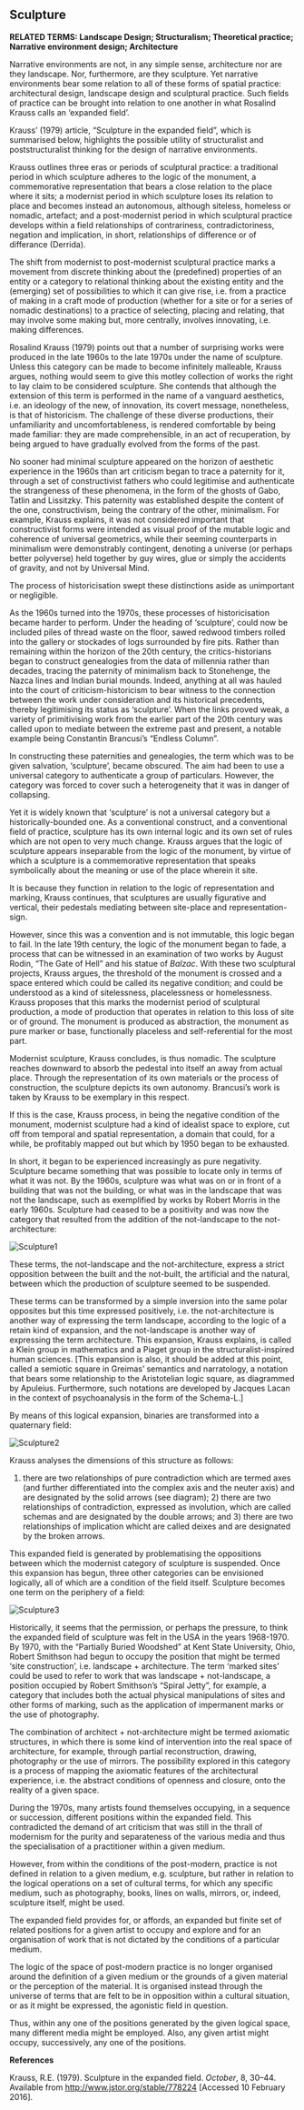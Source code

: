 ## Sculpture

**RELATED TERMS: Landscape Design; Structuralism; Theoretical practice; Narrative environment design; Architecture**

Narrative environments are not, in any simple sense, architecture nor are they landscape. Nor, furthermore, are they sculpture. Yet narrative environments bear some relation to all of these forms of spatial practice: architectural design, landscape design and sculptural practice. Such fields of practice can be brought into relation to one another in what Rosalind Krauss calls an ‘expanded field’.

Krauss’ (1979) article, “Sculpture in the expanded field”, which is summarised below, highlights the possible utility of structuralist and poststructuralist thinking for the design of narrative environments.

Krauss outlines three eras or periods of sculptural practice: a traditional period in which sculpture adheres to the logic of the monument, a commemorative representation that bears a close relation to the place where it sits; a modernist period in which sculpture loses its relation to place and becomes instead an autonomous, although siteless, homeless or nomadic, artefact; and a post-modernist period in which sculptural practice develops within a field relationships of contrariness, contradictoriness, negation and implication, in short, relationships of difference or of differance (Derrida).

The shift from modernist to post-modernist sculptural practice marks a movement from discrete thinking about the (predefined) properties of an entity or a category to relational thinking about the existing entity and the (emerging) set of possibilities to which it can give rise, i.e. from a practice of making in a craft mode of production (whether for a site or for a series of nomadic destinations) to a practice of selecting, placing and relating, that may involve some making but, more centrally, involves innovating, i.e. making differences.

Rosalind Krauss (1979) points out that a number of surprising works were produced in the late 1960s to the late 1970s under the name of sculpture. Unless this category can be made to become infinitely malleable, Krauss argues, nothing would seem to give this motley collection of works the right to lay claim to be considered sculpture. She contends that although the extension of this term is performed in the name of a vanguard aesthetics, i.e. an ideology of the new, of innovation, its covert message, nonetheless, is that of historicism. The challenge of these diverse productions, their unfamiliarity and uncomfortableness, is rendered comfortable by being made familiar: they are made comprehensible, in an act of recuperation, by being argued to have gradually evolved from the forms of the past.

No sooner had minimal sculpture appeared on the horizon of aesthetic experience in the 1960s than art criticism began to trace a paternity for it, through a set of constructivist fathers who could legitimise and authenticate the strangeness of these phenomena, in the form of the ghosts of Gabo, Tatlin and Lissitzky. This paternity was established despite the content of the one, constructivism, being the contrary of the other, minimalism. For example, Krauss explains, it was not considered important that constructivist forms were intended as visual proof of the mutable logic and coherence of universal geometrics, while their seeming counterparts in minimalism were demonstrably contingent, denoting a universe (or perhaps better polyverse) held together by guy wires, glue or simply the accidents of gravity, and not by Universal Mind.

The process of historicisation swept these distinctions aside as unimportant or negligible.

As the 1960s turned into the 1970s, these processes of historicisation became harder to perform. Under the heading of ‘sculpture’, could now be included piles of thread waste on the floor, sawed redwood timbers rolled into the gallery or stockades of logs surrounded by fire pits. Rather than remaining within the horizon of the 20th century, the critics-historians began to construct genealogies from the data of millennia rather than decades, tracing the paternity of minimalism back to Stonehenge, the Nazca lines and Indian burial mounds. Indeed, anything at all was hauled into the court of criticism-historicism to bear witness to the connection between the work under consideration and its historical precedents, thereby legitimising its status as ‘sculpture’. When the links proved weak, a variety of primitivising work from the earlier part of the 20th century was called upon to mediate between the extreme past and present, a notable example being Constantin Brancusi’s “Endless Column”.

In constructing these paternities and genealogies, the term which was to be given salvation, ‘sculpture’, became obscured. The aim had been to use a universal category to authenticate a group of particulars. However, the category was forced to cover such a heterogeneity that it was in danger of collapsing.

Yet it is widely known that ‘sculpture’ is not a universal category but a historically-bounded one. As a conventional construct, and a conventional field of practice, sculpture has its own internal logic and its own set of rules which are not open to very much change. Krauss argues that the logic of sculpture appears inseparable from the logic of the monument, by virtue of which a sculpture is a commemorative representation that speaks symbolically about the meaning or use of the place wherein it site.

It is because they function in relation to the logic of representation and marking, Krauss continues, that sculptures are usually figurative and vertical, their pedestals mediating between site-place and representation-sign.

However, since this was a convention and is not immutable, this logic began to fail. In the late 19th century, the logic of the monument began to fade, a process that can be witnessed in an examination of two works by August Rodin, “The Gate of Hell” and his statue of _Balzac_. With these two sculptural projects, Krauss argues, the threshold of the monument is crossed and a space entered which could be called its negative condition; and could be understood as a kind of sitelessness, placelessness or homelessness. Krauss proposes that this marks the modernist period of sculptural production, a mode of production that operates in relation to this loss of site or of ground. The monument is produced as abstraction, the monument as pure marker or base, functionally placeless and self-referential for the most part.

Modernist sculpture, Krauss concludes, is thus nomadic. The sculpture reaches downward to absorb the pedestal into itself an away from actual place. Through the representation of its own materials or the process of construction, the sculpture depicts its own autonomy. Brancusi’s work is taken by Krauss to be exemplary in this respect.

If this is the case, Krauss process, in being the negative condition of the monument, modernist sculpture had a kind of idealist space to explore, cut off from temporal and spatial representation, a domain that could, for a while, be profitably mapped out but which by 1950 began to be exhausted.

In short, it began to be experienced increasingly as pure negativity. Sculpture became something that was possible to locate only in terms of what it was not. By the 1960s, sculpture was what was on or in front of a building that was not the building, or what was in the landscape that was not the landscape, such as exemplified by works by Robert Morris in the early 1960s. Sculpture had ceased to be a positivity and was now the category that resulted from the addition of the not-landscape to the not-architecture:

![Sculpture1](Sculpture1.png) 

These terms, the not-landscape and the not-architecture, express a strict opposition between the built and the not-built, the artificial and the natural, between which the production of sculpture seemed to be suspended.

These terms can be transformed by a simple inversion into the same polar opposites but this time expressed positively, i.e. the not-architecture is another way of expressing the term landscape, according to the logic of a retain kind of expansion, and the not-landscape is another way of expressing the term architecture. This expansion, Krauss explains, is called a Klein group in mathematics and a Piaget group in the structuralist-inspired human sciences. [This expansion is also, it should be added at this point, called a semiotic square in Greimas’ semantics and narratology, a notation that bears some relationship to the Aristotelian logic square, as diagrammed by Apuleius. Furthermore, such notations are developed by Jacques Lacan in the context of psychoanalysis in the form of the Schema-L.]

By means of this logical expansion, binaries are transformed into a quaternary field:

![Sculpture2](Sculpture2.png)

Krauss analyses the dimensions of this structure as follows:

1) there are two relationships of pure contradiction which are termed axes (and further differentiated into the complex axis and the neuter axis) and are designated by the solid arrows (see diagram); 2) there are two relationships of contradiction, expressed as involution, which are called schemas and are designated by the double arrows; and 3) there are two relationships of implication whicht are called deixes and are designated by the broken arrows.

This expanded field is generated by problematising the oppositions between which the modernist category of sculpture is suspended. Once this expansion has begun, three other categories can be envisioned logically, all of which are a condition of the field itself. Sculpture becomes one term on the periphery of a field:

![Sculpture3](Sculpture3.png)

Historically, it seems that the permission, or perhaps the pressure, to think the expanded field of sculpture was felt in the USA in the years 1968-1970\. By 1970, with the “Partially Buried Woodshed” at Kent State University, Ohio, Robert Smithson had begun to occupy the position that might be termed ‘site construction’, i.e. landscape + architecture. The term ‘marked sites’ could be used to refer to work that was landscape + not-landscape, a position occupied by Robert Smithson’s “Spiral Jetty”, for example, a category that includes both the actual physical manipulations of sites and other forms of marking, such as the application of impermanent marks or the use of photography.

The combination of architect + not-architecture might be termed axiomatic structures, in which there is some kind of intervention into the real space of architecture, for example, through partial reconstruction, drawing, photography or the use of mirrors. The possibility explored in this category is a process of mapping the axiomatic features of the architectural experience, i.e. the abstract conditions of openness and closure, onto the reality of a given space.

During the 1970s, many artists found themselves occupying, in a sequence or succession, different positions within the expanded field. This contradicted the demand of art criticism that was still in the thrall of modernism for the purity and separateness of the various media and thus the specialisation of a practitioner within a given medium.

However, from within the conditions of the post-modern, practice is not defined in relation to a given medium, e.g. sculpture, but rather in relation to the logical operations on a set of cultural terms, for which any specific medium, such as photography, books, lines on walls, mirrors, or, indeed, sculpture itself, might be used.

The expanded field provides for, or affords, an expanded but finite set of related positions for a given artist to occupy and explore and for an organisation of work that is not dictated by the conditions of a particular medium.

The logic of the space of post-modern practice is no longer organised around the definition of a given medium or the grounds of a given material or the perception of the material. It is organised instead through the universe of terms that are felt to be in opposition within a cultural situation, or as it might be expressed, the agonistic field in question.

Thus, within any one of the positions generated by the given logical space, many different media might be employed. Also, any given artist might occupy, successively, any one of the positions.

**References**

Krauss, R.E. (1979). Sculpture in the expanded field. _October_, 8, 30–44\. Available from http://www.jstor.org/stable/778224 [Accessed 10 February 2016].

